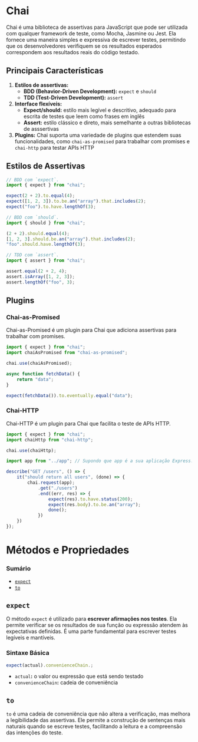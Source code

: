 # Chai

Chai é uma biblioteca de assertivas para JavaScript que pode ser utilizada com qualquer framework de teste, como Mocha, Jasmine ou Jest. Ela fornece uma maneira simples e expressiva de escrever testes, permitindo que os desenvolvedores verifiquem se os resultados esperados correspondem aos resultados reais do código testado.

## Principais Características

1. **Estilos de assertivas:**
    - **BDD (Behavior-Driven Development):** `expect` e `should`
    - **TDD (Test-Driven Development):** `assert`
2. **Interface flexíveis:**
    - **Expect/should:** estilo mais legível e descritivo, adequado para escrita de testes que leem como frases em inglês
    - **Assert:** estilo clássico e direto, mais semelhante a outras bibliotecas de asssertivas
3. **Plugins:** Chai suporta uma variedade de plugins que estendem suas funcionalidades, como `chai-as-promised` para trabalhar com promises e `chai-http` para testar APIs HTTP

## Estilos de Assertivas

```JavaScript
// BDD com `expect`.
import { expect } from "chai";

expect(2 + 2).to.equal(4);
expect([1, 2, 3]).to.be.an("array").that.includes(2);
expect("foo").to.have.lengthOf(3);

// BDD com `should`.
import { should } from "chai";

(2 + 2).should.equal(4);
[1, 2, 3].should.be.an("array").that.includes(2);
"foo".should.have.lengthOf(3);

// TDD com `assert`.
import { assert } from "chai";

assert.equal(2 + 2, 4);
assert.isArray([1, 2, 3]);
assert.lengthOf("foo", 3);
```

## Plugins

### Chai-as-Promised

Chai-as-Promised é um plugin para Chai que adiciona assertivas para trabalhar com promises.

```JavaScript
import { expect } from "chai";
import chaiAsPromised from "chai-as-promised";

chai.use(chaiAsPromised);

async function fetchData() {
    return "data";
}

expect(fetchData()).to.eventually.equal("data");
```

### Chai-HTTP

Chai-HTTP é um plugin para Chai que facilita o teste de APIs HTTP.

```JavaScript
import { expect } from "chai";
import chaiHttp from "chai-http";

chai.use(chaiHttp);

import app from "../app"; // Supondo que app é a sua aplicação Express.

describe("GET /users", () => {
    it("should return all users", (done) => {
        chai.request(app);
            .get("./users")
            .end((err, res) => {
                expect(res).to.have.status(200);
                expect(res.body).to.be.an("array");
                done();
            })
    })
});
```

# Métodos e Propriedades

### Sumário

- [`expect`](#expect)
- [`to`](#to)

## <a id="expect">`expect`</a>

O método `expect` é utilizado para **escrever afirmações nos testes**. Ela permite verificar se os resultados de sua função ou expressão atendem às expectativas definidas. É uma parte fundamental para escrever testes legíveis e mantíveis.

### Sintaxe Básica

```JavaScript
expect(actual).convenienceChain.;
```

- `actual`**:** o valor ou expressão que está sendo testado
- `convenienceChain`**:** cadeia de conveniência

## <a id="to">`to`</a>

`to` é uma cadeia de conveniência que não altera a verificação, mas melhora a legibilidade das assertivas. Ele permite a construção de sentenças mais naturais quando se escreve testes, facilitando a leitura e a compreensão das intenções do teste.